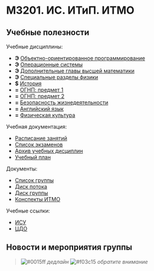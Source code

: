 # M3201. ИС. ИТиП. ИТМО

## Учебные полезности

Учебные дисциплины:

* **Э** [Объектно-ориентированное программирование](Subjects/ObjectOrientedProgramming.md)
* **Э** [Операционные системы](Subjects/OperatingSystems.md)
* **Э** [Дополнительные главы высшей математики](Subjects/HigherMathematicsExtra.md)
* **Э** [Специальные разделы физики](Subjects/Physics.md)
* **$** [История](Subjects/History.md)
* **=** [ОГНП: предмет 1](Subjects/Chosen1.md)
* **=** [ОГНП: предмет 2](Subjects/Chosen2.md)
* **=** [Безопасность жизнедеятельности](Subjects/Safety.md)
* **=** [Английский язык](https://vk.cc/ak65kn)
* **=** [Физическая культура](https://isu.ifmo.ru/pls/apex/f?p=2153:15:108337501947348::NO:RP,3::)


Учебная документация:
* [Расписание занятий](Timetable.md#Расписание)
* [Список экзаменов](Timetable.md#Экзамены)
* [Архив учебных дисциплин](Archive/README.md)
* [Учебный план](Files/Plan2019.pdf)

Документы:
* [Список группы](GroupList.md)
* [Диск потока](https://drive.google.com/drive/folders/1fC6WB74TOPxm7cGoJRpLWFFAYl6r1nQl)
* [Диск группы](https://drive.google.com/drive/folders/1-vDZS3wehIW1l_QkGFHEEHH3K2wVaMKx)
* [Конспекты ИТМО](http://neerc.ifmo.ru/wiki/)

Учебные ссылки:
* [ИСУ](https://isu.ifmo.ru/)
* [ЦДО](https://de.ifmo.ru/)


## Новости и мероприятия группы

> ![#0015ff](https://placehold.it/15/0015ff/000000?text=+) *дедлайн*  ![#f03c15](https://placehold.it/15/f03c15/000000?text=+) *обратите внимание*

